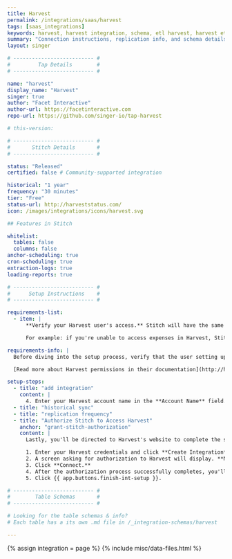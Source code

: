 ```yaml
---
title: Harvest
permalink: /integrations/saas/harvest
tags: [saas_integrations]
keywords: harvest, harvest integration, schema, etl harvest, harvest etl, harvest schema
summary: "Connection instructions, replication info, and schema details for Stitch's Harvest integration."
layout: singer

# -------------------------- #
#         Tap Details        #
# -------------------------- #

name: "harvest"
display_name: "Harvest"
singer: true 
author: "Facet Interactive"
author-url: https://facetinteractive.com
repo-url: https://github.com/singer-io/tap-harvest

# this-version:

# -------------------------- #
#       Stitch Details       #
# -------------------------- #

status: "Released"
certified: false # Community-supported integration

historical: "1 year"
frequency: "30 minutes"
tier: "Free"
status-url: http://harveststatus.com/
icon: /images/integrations/icons/harvest.svg

## Features in Stitch

whitelist:
  tables: false
  columns: false
anchor-scheduling: true
cron-scheduling: true
extraction-logs: true
loading-reports: true

# -------------------------- #
#      Setup Instructions    #
# -------------------------- #

requirements-list:
  - item: |
      **Verify your Harvest user's access.** Stitch will have the same permissions as the user setting up the integration. This means Stitch will only be able to access the same objects and data as the authorizing user.

      For example: if you're unable to access expenses in Harvest, Stitch will be unable to replicate expense data.

requirements-info: |
  Before diving into the setup process, verify that the user setting up the integration has access to all the objects - such as expenses - that you want to replicate.

  [Read more about Harvest permissions in their documentation](http://help.getharvest.com/harvest/team/overview/new-permissions/).

setup-steps:
  - title: "add integration"
    content: |
      4. Enter your Harvest account name in the **Account Name** field. For example: if your Harvest account URL is `stitch.harvestapp.com`, you'd enter `stitch` in this field.
  - title: "historical sync"
  - title: "replication frequency"
  - title: "Authorize Stitch to Access Harvest"
    anchor: "grant-stitch-authorization"
    content: |
      Lastly, you'll be directed to Harvest's website to complete the setup.

      1. Enter your Harvest credentials and click **Create Integration**.
      2. A screen asking for authorization to Harvest will display. **Note that Stitch will only ever read your data.**
      3. Click **Connect.**
      4. After the authorization process successfully completes, you'll be redirected back to Stitch.
      5. Click {{ app.buttons.finish-int-setup }}.

# -------------------------- #
#        Table Schemas       #
# -------------------------- #

# Looking for the table schemas & info?
# Each table has a its own .md file in /_integration-schemas/harvest

---
```

{% assign integration = page %}
{% include misc/data-files.html %}
